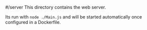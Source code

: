 #/server
This directory contains the web server. 

Its run with `node ./Main.js` and will be started automatically 
once configured in a Dockerfile.



